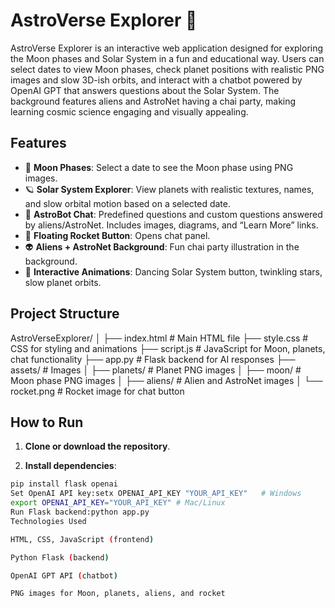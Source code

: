 # AstroVerse Explorer 🌌

AstroVerse Explorer is an interactive web application designed for exploring the Moon phases and Solar System in a fun and educational way. Users can select dates to view Moon phases, check planet positions with realistic PNG images and slow 3D-ish orbits, and interact with a chatbot powered by OpenAI GPT that answers questions about the Solar System. The background features aliens and AstroNet having a chai party, making learning cosmic science engaging and visually appealing.

## Features

- 🌙 **Moon Phases**: Select a date to see the Moon phase using PNG images.
- 🪐 **Solar System Explorer**: View planets with realistic textures, names, and slow orbital motion based on a selected date.
- 🤖 **AstroBot Chat**: Predefined questions and custom questions answered by aliens/AstroNet. Includes images, diagrams, and “Learn More” links.
- 🚀 **Floating Rocket Button**: Opens chat panel.  
- 👽 **Aliens + AstroNet Background**: Fun chai party illustration in the background.
- 💫 **Interactive Animations**: Dancing Solar System button, twinkling stars, slow planet orbits.

## Project Structure

AstroVerseExplorer/
│
├── index.html # Main HTML file
├── style.css # CSS for styling and animations
├── script.js # JavaScript for Moon, planets, chat functionality
├── app.py # Flask backend for AI responses
├── assets/ # Images
│ ├── planets/ # Planet PNG images
│ ├── moon/ # Moon phase PNG images
│ ├── aliens/ # Alien and AstroNet images
│ └── rocket.png # Rocket image for chat button  

## How to Run

1. **Clone or download the repository**.

2. **Install dependencies**:

```bash
pip install flask openai
Set OpenAI API key:setx OPENAI_API_KEY "YOUR_API_KEY"   # Windows
export OPENAI_API_KEY="YOUR_API_KEY" # Mac/Linux
Run Flask backend:python app.py
Technologies Used

HTML, CSS, JavaScript (frontend)

Python Flask (backend)

OpenAI GPT API (chatbot)

PNG images for Moon, planets, aliens, and rocket
